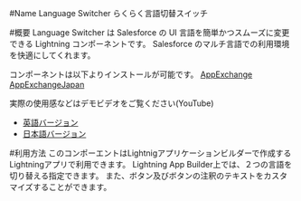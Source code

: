 #Name
Language Switcher らくらく言語切替スイッチ


#概要
Language Switcher は Salesforce の UI 言語を簡単かつスムーズに変更できる Lightning コンポーネントです。
Salesforce のマルチ言語での利用環境を快適にしてくれます。

コンポーネントは以下よりインストールが可能です。
[AppExchange](https://appexchange.salesforce.com/listingDetail?listingId=a0N3000000DptX2EAJ)
[AppExchangeJapan](https://appexchangejp.salesforce.com/listingDetail?listingId=a0N3000000DpsxaEAB)

実際の使用感などはデモビデオをご覧ください(YouTube)
 - [英語バージョン](https://www.youtube.com/watch?v=KiyNhFhrkFw)
 - [日本語バージョン](https://www.youtube.com/watch?v=704P7Pp0fXU)

#利用方法
このコンポーエントはLightnigアプリケーションビルダーで作成するLightningアプリで利用できます。
Lightning App Builder上では、２つの言語を切り替える指定できます。
また、ボタン及びボタンの注釈のテキストをカスタマイズすることができます。
